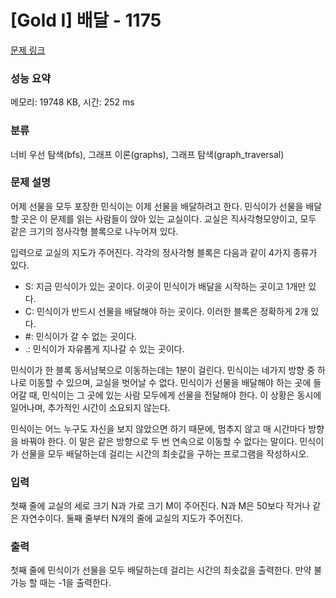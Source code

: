 # [Gold I] 배달 - 1175 

[문제 링크](https://www.acmicpc.net/problem/1175) 

### 성능 요약

메모리: 19748 KB, 시간: 252 ms

### 분류

너비 우선 탐색(bfs), 그래프 이론(graphs), 그래프 탐색(graph_traversal)

### 문제 설명

<p>어제 선물을 모두 포장한 민식이는 이제 선물을 배달하려고 한다. 민식이가 선물을 배달할 곳은 이 문제를 읽는 사람들이 앉아 있는 교실이다. 교실은 직사각형모양이고, 모두 같은 크기의 정사각형 블록으로 나누어져 있다.</p>

<p>입력으로 교실의 지도가 주어진다. 각각의 정사각형 블록은 다음과 같이 4가지 종류가 있다.</p>

<ul>
	<li>S: 지금 민식이가 있는 곳이다. 이곳이 민식이가 배달을 시작하는 곳이고 1개만 있다.</li>
	<li>C: 민식이가 반드시 선물을 배달해야 하는 곳이다. 이러한 블록은 정확하게 2개 있다.</li>
	<li>#: 민식이가 갈 수 없는 곳이다.</li>
	<li>.: 민식이가 자유롭게 지나갈 수 있는 곳이다.</li>
</ul>

<p>민식이가 한 블록 동서남북으로 이동하는데는 1분이 걸린다. 민식이는 네가지 방향 중 하나로 이동할 수 있으며, 교실을 벗어날 수 없다. 민식이가 선물을 배달해야 하는 곳에 들어갈 때, 민식이는 그 곳에 있는 사람 모두에게 선물을 전달해야 한다. 이 상황은 동시에 일어나며, 추가적인 시간이 소요되지 않는다.</p>

<p>민식이는 어느 누구도 자신을 보지 않았으면 하기 때문에, 멈추지 않고 매 시간마다 방향을 바꿔야 한다. 이 말은 같은 방향으로 두 번 연속으로 이동할 수 없다는 말이다. 민식이가 선물을 모두 배달하는데 걸리는 시간의 최솟값을 구하는 프로그램을 작성하시오.</p>

### 입력 

 <p>첫째 줄에 교실의 세로 크기 N과 가로 크기 M이 주어진다. N과 M은 50보다 작거나 같은 자연수이다. 둘째 줄부터 N개의 줄에 교실의 지도가 주어진다.</p>

### 출력 

 <p>첫째 줄에 민식이가 선물을 모두 배달하는데 걸리는 시간의 최솟값을 출력한다. 만약 불가능 할 때는 -1을 출력한다.</p>

